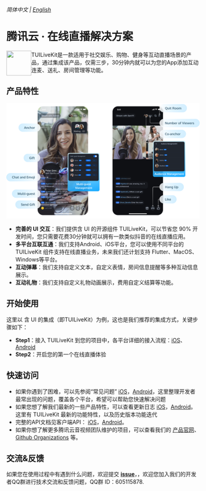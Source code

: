 _简体中文 | [English](README.md)_

# 腾讯云 · 在线直播解决方案

<img src="https://qcloudimg.tencent-cloud.cn/raw/ec034fc6e4cf42cae579d32f5ab434a1.png" align="left" width=65 height=65>TUILiveKit是一款适用于社交娱乐、购物、健身等互动直播场景的产品，通过集成该产品，仅需三步，30分钟内就可以为您的App添加互动连麦、送礼、房间管理等功能。

## 产品特性

<p align="center">
  <img src="https://github.com/Tencent-RTC/TUILiveKit/blob/main/Preview/tuilivekit-zh.png"/>
</p>

- **完善的 UI 交互**：我们提供含 UI 的开源组件 TUILiveKit，可以节省您 90% 开发时间，您只需要花费30分钟就可以拥有一款类似抖音的在线直播应用。
- **多平台互联互通**：我们支持Android、iOS平台，您可以使用不同平台的 TUILiveKit 组件支持在线直播业务，未来我们还计划支持 Flutter、MacOS、Windows等平台。
- **互动弹幕**：我们支持自定义文本，自定义表情，房间信息提醒等多种互动信息展示。
- **互动礼物**：我们支持自定义礼物动画展示，费用自定义结算等功能。



## 开始使用

这里以 含 UI 的集成（即TUILiveKit）为例，这也是我们推荐的集成方式，关键步骤如下：

- **Step1**：接入 TUILiveKit 到您的项目中，各平台详细的接入流程：[iOS](https://cloud.tencent.com/document/product/647/105441)、 [Android ](https://cloud.tencent.com/document/product/647/105442)
- **Step2**：开启您的第一个在线直播体验



## 快速访问

- 如果你遇到了困难，可以先参阅“常见问题” [iOS](https://cloud.tencent.com/document/product/647/105457)，[Android](https://cloud.tencent.com/document/product/647/105458)，这里整理开发者最常出现的问题，覆盖各个平台，希望可以帮助您快速解决问题
- 如果您想了解我们最新的一些产品特性，可以查看更新日志 [iOS](https://cloud.tencent.com/document/product/647/105454)，[Android](https://cloud.tencent.com/document/product/647/105455)。这里有 TUILiveKit 最新的功能特性，以及历史版本功能迭代
- 完整的API文档见客户端API： [iOS](https://cloud.tencent.com/document/product/647/105450)，[Android](https://cloud.tencent.com/document/product/647/105451)。
- 如果你想了解更多腾讯云音视频团队维护的项目，可以查看我们的 [产品官网](https://cloud.tencent.com/product/rtcube)、[Github Organizations](https://github.com/LiteAVSDK) 等。


## 交流&反馈

如果您在使用过程中有遇到什么问题，欢迎提交 [**issue**](https://github.com/tencentyun/TUILiveRoom/issues)，，欢迎您加入我们的开发者QQ群进行技术交流和反馈问题，QQ群 ID：605115878.
